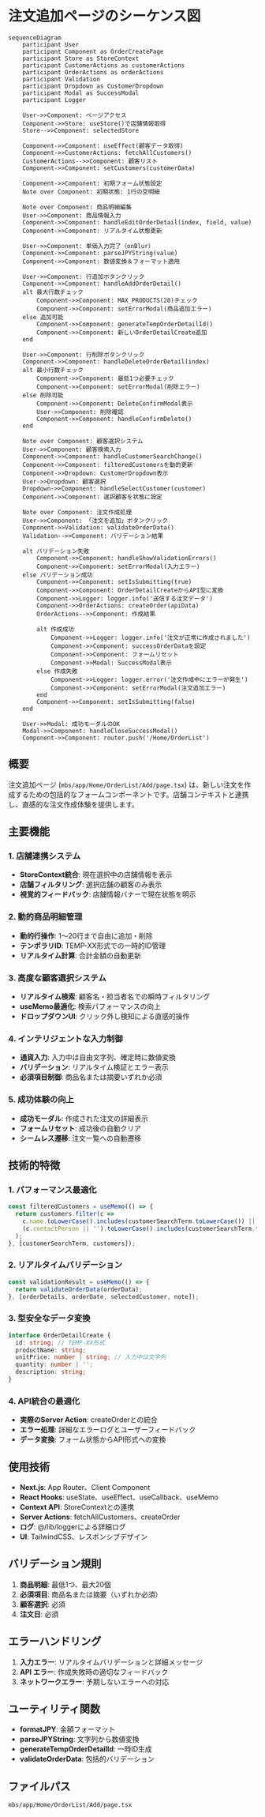 # 注文追加ページのシーケンス図

```mermaid
sequenceDiagram
    participant User
    participant Component as OrderCreatePage
    participant Store as StoreContext
    participant CustomerActions as customerActions
    participant OrderActions as orderActions
    participant Validation
    participant Dropdown as CustomerDropdown
    participant Modal as SuccessModal
    participant Logger

    User->>Component: ページアクセス
    Component->>Store: useStore()で店舗情報取得
    Store-->>Component: selectedStore

    Component->>Component: useEffect(顧客データ取得)
    Component->>CustomerActions: fetchAllCustomers()
    CustomerActions-->>Component: 顧客リスト
    Component->>Component: setCustomers(customerData)

    Component->>Component: 初期フォーム状態設定
    Note over Component: 初期状態: 1行の空明細

    Note over Component: 商品明細編集
    User->>Component: 商品情報入力
    Component->>Component: handleEditOrderDetail(index, field, value)
    Component->>Component: リアルタイム状態更新

    User->>Component: 単価入力完了（onBlur）
    Component->>Component: parseJPYString(value)
    Component->>Component: 数値変換＆フォーマット適用

    User->>Component: 行追加ボタンクリック
    Component->>Component: handleAddOrderDetail()
    alt 最大行数チェック
        Component->>Component: MAX_PRODUCTS(20)チェック
        Component->>Component: setErrorModal(商品追加エラー)
    else 追加可能
        Component->>Component: generateTempOrderDetailId()
        Component->>Component: 新しいOrderDetailCreate追加
    end

    User->>Component: 行削除ボタンクリック
    Component->>Component: handleDeleteOrderDetail(index)
    alt 最小行数チェック
        Component->>Component: 最低1つ必要チェック
        Component->>Component: setErrorModal(削除エラー)
    else 削除可能
        Component->>Component: DeleteConfirmModal表示
        User->>Component: 削除確認
        Component->>Component: handleConfirmDelete()
    end

    Note over Component: 顧客選択システム
    User->>Component: 顧客検索入力
    Component->>Component: handleCustomerSearchChange()
    Component->>Component: filteredCustomersを動的更新
    Component->>Dropdown: CustomerDropdown表示
    User->>Dropdown: 顧客選択
    Dropdown->>Component: handleSelectCustomer(customer)
    Component->>Component: 選択顧客を状態に設定

    Note over Component: 注文作成処理
    User->>Component: 「注文を追加」ボタンクリック
    Component->>Validation: validateOrderData()
    Validation-->>Component: バリデーション結果
    
    alt バリデーション失敗
        Component->>Component: handleShowValidationErrors()
        Component->>Component: setErrorModal(入力エラー)
    else バリデーション成功
        Component->>Component: setIsSubmitting(true)
        Component->>Component: OrderDetailCreateからAPI型に変換
        Component->>Logger: logger.info('送信する注文データ')
        Component->>OrderActions: createOrder(apiData)
        OrderActions-->>Component: 作成結果
        
        alt 作成成功
            Component->>Logger: logger.info('注文が正常に作成されました')
            Component->>Component: successOrderDataを設定
            Component->>Component: フォームリセット
            Component->>Modal: SuccessModal表示
        else 作成失敗
            Component->>Logger: logger.error('注文作成中にエラーが発生')
            Component->>Component: setErrorModal(注文追加エラー)
        end
        Component->>Component: setIsSubmitting(false)
    end

    User->>Modal: 成功モーダルのOK
    Modal->>Component: handleCloseSuccessModal()
    Component->>Component: router.push('/Home/OrderList')
```

## 概要

注文追加ページ (`mbs/app/Home/OrderList/Add/page.tsx`) は、新しい注文を作成するための包括的なフォームコンポーネントです。店舗コンテキストと連携し、直感的な注文作成体験を提供します。

## 主要機能

### 1. 店舗連携システム
- **StoreContext統合**: 現在選択中の店舗情報を表示
- **店舗フィルタリング**: 選択店舗の顧客のみ表示
- **視覚的フィードバック**: 店舗情報バナーで現在状態を明示

### 2. 動的商品明細管理
- **動的行操作**: 1〜20行まで自由に追加・削除
- **テンポラリID**: TEMP-XX形式での一時的ID管理
- **リアルタイム計算**: 合計金額の自動更新

### 3. 高度な顧客選択システム
- **リアルタイム検索**: 顧客名・担当者名での瞬時フィルタリング
- **useMemo最適化**: 検索パフォーマンスの向上
- **ドロップダウンUI**: クリック外し検知による直感的操作

### 4. インテリジェントな入力制御
- **通貨入力**: 入力中は自由文字列、確定時に数値変換
- **バリデーション**: リアルタイム検証とエラー表示
- **必須項目制御**: 商品名または摘要いずれか必須

### 5. 成功体験の向上
- **成功モーダル**: 作成された注文の詳細表示
- **フォームリセット**: 成功後の自動クリア
- **シームレス遷移**: 注文一覧への自動遷移

## 技術的特徴

### 1. パフォーマンス最適化
```typescript
const filteredCustomers = useMemo(() => {
  return customers.filter(c => 
    c.name.toLowerCase().includes(customerSearchTerm.toLowerCase()) ||
    (c.contactPerson || '').toLowerCase().includes(customerSearchTerm.toLowerCase())
  );
}, [customerSearchTerm, customers]);
```

### 2. リアルタイムバリデーション
```typescript
const validationResult = useMemo(() => {
  return validateOrderData(orderData);
}, [orderDetails, orderDate, selectedCustomer, note]);
```

### 3. 型安全なデータ変換
```typescript
interface OrderDetailCreate {
  id: string; // TEMP-XX形式
  productName: string;
  unitPrice: number | string; // 入力中は文字列
  quantity: number | '';
  description: string;
}
```

### 4. API統合の最適化
- **実際のServer Action**: createOrderとの統合
- **エラー処理**: 詳細なエラーログとユーザーフィードバック
- **データ変換**: フォーム状態からAPI形式への変換

## 使用技術

- **Next.js**: App Router、Client Component
- **React Hooks**: useState、useEffect、useCallback、useMemo
- **Context API**: StoreContextとの連携
- **Server Actions**: fetchAllCustomers、createOrder
- **ログ**: @/lib/loggerによる詳細ログ
- **UI**: TailwindCSS、レスポンシブデザイン

## バリデーション規則

1. **商品明細**: 最低1つ、最大20個
2. **必須項目**: 商品名または摘要（いずれか必須）
3. **顧客選択**: 必須
4. **注文日**: 必須

## エラーハンドリング

1. **入力エラー**: リアルタイムバリデーションと詳細メッセージ
2. **API エラー**: 作成失敗時の適切なフィードバック
3. **ネットワークエラー**: 予期しないエラーへの対応

## ユーティリティ関数

- **formatJPY**: 金額フォーマット
- **parseJPYString**: 文字列から数値変換
- **generateTempOrderDetailId**: 一時ID生成
- **validateOrderData**: 包括的バリデーション

## ファイルパス
`mbs/app/Home/OrderList/Add/page.tsx`